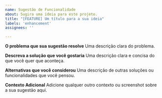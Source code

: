 ```yaml
---
name: Sugestão de Funcionalidade
about: Sugira uma ideia para este projeto.
title: "[FEATURE] Um título para a sua ideia"
labels: 'enhancement'
assignees: ''

---
```


**O problema que sua sugestão resolve**
Uma descrição clara do problema.

**Descreva a solução que você gostaria**
Uma descrição clara e concisa do que você quer que aconteça.

**Alternativas que você considerou**
Uma descrição de outras soluções ou funcionalidades que você pensou.

**Contexto Adicional**
Adicione qualquer outro contexto ou screenshot sobre a sua sugestão aqui.
